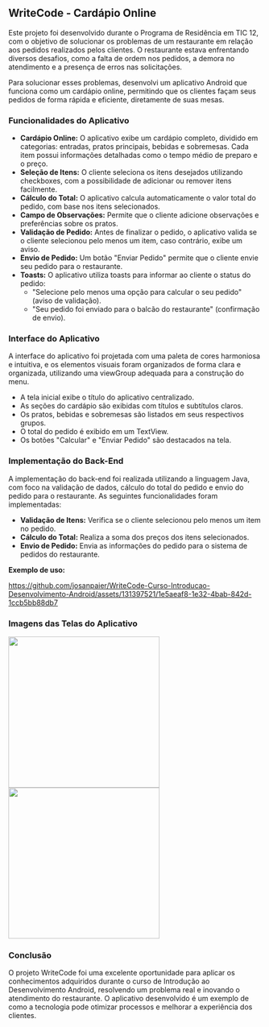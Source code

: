 ## WriteCode - Cardápio Online

Este projeto foi desenvolvido durante o Programa de Residência em TIC 12, com o objetivo de solucionar os problemas de um restaurante em relação aos pedidos realizados pelos clientes. O restaurante estava enfrentando diversos desafios, como a falta de ordem nos pedidos, a demora no atendimento e a presença de erros nas solicitações.

Para solucionar esses problemas, desenvolvi um aplicativo Android que funciona como um cardápio online, permitindo que os clientes façam seus pedidos de forma rápida e eficiente, diretamente de suas mesas.

### Funcionalidades do Aplicativo

- **Cardápio Online:** O aplicativo exibe um cardápio completo, dividido em categorias: entradas, pratos principais, bebidas e sobremesas. Cada item possui informações detalhadas como o tempo médio de preparo e o preço.
- **Seleção de Itens:** O cliente seleciona os itens desejados utilizando checkboxes, com a possibilidade de adicionar ou remover itens facilmente.
- **Cálculo do Total:**  O aplicativo calcula automaticamente o valor total do pedido, com base nos itens selecionados.
- **Campo de Observações:** Permite que o cliente adicione observações e preferências sobre os pratos.
- **Validação de Pedido:** Antes de finalizar o pedido, o aplicativo valida se o cliente selecionou pelo menos um item, caso contrário, exibe um aviso.
- **Envio de Pedido:** Um botão "Enviar Pedido" permite que o cliente envie seu pedido para o restaurante.
- **Toasts:**  O aplicativo utiliza toasts para informar ao cliente o status do pedido:
    - "Selecione pelo menos uma opção para calcular o seu pedido" (aviso de validação).
    - "Seu pedido foi enviado para o balcão do restaurante" (confirmação de envio).

### Interface do Aplicativo

A interface do aplicativo foi projetada com uma paleta de cores harmoniosa e intuitiva, e os elementos visuais foram organizados de forma clara e organizada, utilizando uma viewGroup adequada para a construção do menu. 

- A tela inicial exibe o título do aplicativo centralizado.
- As seções do cardápio são exibidas com títulos e subtítulos claros.
- Os pratos, bebidas e sobremesas são listados em seus respectivos grupos.
- O total do pedido é exibido em um TextView.
- Os botões "Calcular" e "Enviar Pedido" são destacados na tela.

### Implementação do Back-End

A implementação do back-end foi realizada utilizando a linguagem Java, com foco na validação de dados, cálculo do total do pedido e envio do pedido para o restaurante. As seguintes funcionalidades foram implementadas:

- **Validação de Itens:** Verifica se o cliente selecionou pelo menos um item no pedido.
- **Cálculo do Total:** Realiza a soma dos preços dos itens selecionados.
- **Envio de Pedido:** Envia as informações do pedido para o sistema de pedidos do restaurante.

**Exemplo de uso:**

https://github.com/josanpaier/WriteCode-Curso-Introducao-Desenvolvimento-Android/assets/131397521/1e5aeaf8-1e32-4bab-842d-1ccb5bb88db7

### Imagens das Telas do Aplicativo

<img src="https://github.com/josanpaier/WriteCode-Curso-Introducao-Desenvolvimento-Android/assets/131397521/e7f6da30-08a0-49b7-abeb-5d01e724c2dc" width="300px"/>

<img src="https://github.com/josanpaier/WriteCode-Curso-Introducao-Desenvolvimento-Android/assets/131397521/e2038c7c-155b-49a8-9d25-f7aa5a356971" width="300px"/>

### Conclusão

O projeto WriteCode foi uma excelente oportunidade para aplicar os conhecimentos adquiridos durante o curso de Introdução ao Desenvolvimento Android, resolvendo um problema real e inovando o atendimento do restaurante. O aplicativo desenvolvido é um exemplo de como a tecnologia pode otimizar processos e melhorar a experiência dos clientes.
